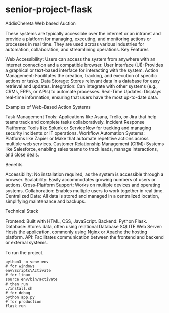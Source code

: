 # senior-project-flask


AddisChereta Web based Auction 

These systems are typically accessible over the internet or an intranet and provide a platform for managing, executing, and monitoring actions or processes in real time. They are used across various industries for automation, collaboration, and streamlining operations.
Key Features

Web Accessibility: Users can access the system from anywhere with an internet connection and a compatible browser.
User Interface (UI): Provides a graphical or text-based interface for interacting with the system.
Action Management: Facilitates the creation, tracking, and execution of specific actions or tasks.
Data Storage: Stores relevant data in a database for easy retrieval and updates.
Integration: Can integrate with other systems (e.g., CRMs, ERPs, or APIs) to automate processes.
Real-Time Updates: Displays real-time information, ensuring that users have the most up-to-date data.

Examples of Web-Based Action Systems

Task Management Tools: Applications like Asana, Trello, or Jira that help teams track and complete tasks collaboratively.
Incident Response Platforms: Tools like Splunk or ServiceNow for tracking and managing security incidents or IT operations.
Workflow Automation Systems: Platforms like Zapier or Make that automate repetitive actions across multiple web services.
Customer Relationship Management (CRM): Systems like Salesforce, enabling sales teams to track leads, manage interactions, and close deals.

Benefits

Accessibility: No installation required, as the system is accessible through a browser.
Scalability: Easily accommodates growing numbers of users or actions.
Cross-Platform Support: Works on multiple devices and operating systems.
Collaboration: Enables multiple users to work together in real time.
Centralized Data: All data is stored and managed in a centralized location, simplifying maintenance and backups.

Technical Stack

Frontend: Built with HTML, CSS, JavaScript.
Backend: Python Flask.
Database: Stores data, often using relational Database SQLITE
Web Server: Hosts the application, commonly using Nginx or Apache the hosting platform.
API: Facilitates communication between the frontend and backend or external systems.

To run the project

    python3 -m venv env
    # for windows
    env\Scripts\Activate
    # for linux
    source env/bin/activate
    # then run 
    ./install.sh
    # for debug
    python app.py
    # for production
    flask run


